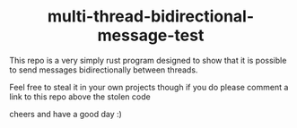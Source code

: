 
<center>
  <h1>multi-thread-bidirectional-message-test</h1>
</center>
  
This repo is a very simply rust program designed to show that it is possible to send messages bidirectionally between threads.

Feel free to steal it in your own projects though if you do please comment a link to this repo above the stolen code

cheers and have a good day :)
